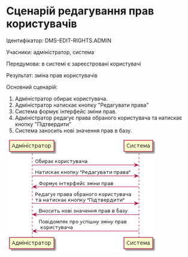 # Сценарій редагування прав користувачів

Ідентифікатор: DMS-EDIT-RIGHTS.ADMIN

Учасники: aдміністратор, система

Передумова: в системі є зареєстровані користувачі

Результат: зміна прав користувачів

Основний сценарій:
   1. Адміністратор обирає користувача.
   2. Адміністратор натискає кнопку "Редагувати права"
   3. Система формує інтерфейс зміни прав.
   4. Адміністратор редагує права обраного користувача та натискає кнопку "Підтвердити"
   5. Система заносить нові значення прав в базу. 
   
![](https://github.com/shooterdimon/DocumentManagementSystem/blob/master/UseCases/Diagrams/EditingRights.png)
